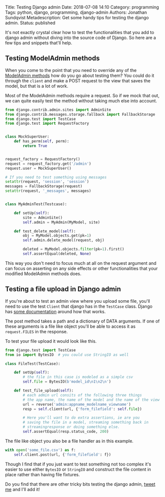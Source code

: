 Title: Testing Django admin
Date: 2018-07-08 14:10
Category: programming
Tags: python, django, programming, django-admin
Authors: Jonathan Sundqvist
Metadescription: Get some handy tips for testing the django admin.
Status: published

It's not exactly crystal clear how to test the functionalities that you add to django admin without diving into the source code of Django. So here are a few tips and snippets that'll help.

## Testing ModelAdmin methods

When you come to the point that you need to override any of the [ModelAdmin methods][admin_methods] how do you go about testing them? You could do it through the `client` and make a POST request to the view that saves the model, but that is a lot of work.

Most of the ModelAdmin methods require a request. So if we mock that out, we can quite easily test the method without taking much else into account.

```python
from django.contrib.admin.sites import AdminSite
from django.contrib.messages.storage.fallback import FallbackStorage
from django.test import TestCase
from django.test import RequestFactory


class MockSuperUser:
    def has_perm(self, perm):
        return True


request_factory = RequestFactory()
request = request_factory.get('/admin')
request.user = MockSuperUser()

# If you need to test something using messages
setattr(request, 'session', 'session')
messages = FallbackStorage(request)
setattr(request, '_messages', messages)


class MyAdminTest(Testcase):

    def setUp(self):
        site = AdminSite()
        self.admin = MyAdmin(MyModel, site)

    def test_delete_model(self):
        obj = MyModel.objects.get(pk=1)
        self.admin.delete_model(request, obj)

        deleted = MyModel.objects.filter(pk=1).first()
        self.assertEqual(deleted, None)
```

This way you don't need to focus much at all on the request argument and can focus on asserting on any side effects or other functionalities that your modified ModelAdmin methods does.

## Testing a file upload in Django admin

If you're about to test an admin view where you upload some file, you'll need to use the test `Client` that django has in the `TestCase` class. Django has [some documentation][admin_post] around how that works.

The post method takes a path and a dictionary of DATA arguments. If one of these arguments is a file like object you'll be able to access it as `request.FILES` in the response.

To test your file upload it would look like this.

```python
from django.test import TestCase
from io import BytesIO  # you could use StringIO as well

class FileTest(TestCase):

    def setUp(self):
        # the file in this case is modeled as a simple csv
        self.file = BytesIO(b'model_id\n1\n2\n')

    def test_file_upload(self):
        # each admin url consits of the following three things
        # the app name, the name of the model and the name of the view
        url = reverse('admin:appname_modelname_viewname')
        resp = self.client(url, {'form_filefield': self.file})

        # Here you'll want to do extra assertions, ie are you
        # saving the file in a model, streaming something back in
        # streamingresponse or doing something else.
        self.assertEqual(resp.status_code, 200)
```

The file like object you also be a file handler as in this example.

```python
with open('some_file.csv') as f:
    self.client.post(url, {'form_filefield': f})
```

Though I find that if you just want to test something not too complex it's easier to use either `BytesIO` or `StringIO` and construct the file content in place rather than having file fixtures.

Do you find that there are other tricky bits testing the django admin, [tweet me][argparse] and I'll add it!

[admin_methods]: https://docs.djangoproject.com/en/2.0/ref/contrib/admin/#modeladmin-methods
[admin_post]: https://docs.djangoproject.com/en/2.0/topics/testing/tools/#django.test.Client.post
[argparse]: https://www.twitter.com/argparse
